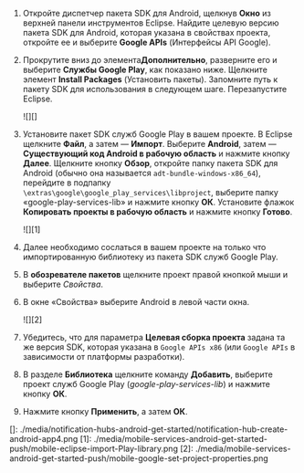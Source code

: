 1.  Откройте диспетчер пакета SDK для Android, щелкнув **Окно** из верхней панели инструментов Eclipse. Найдите целевую версию пакета SDK для Android, которая указана в свойствах проекта, откройте ее и выберите **Google APIs** (Интерфейсы API Google).

2.  Прокрутите вниз до элемента**Дополнительно**, разверните его и выберите **Службы Google Play**, как показано ниже. Щелкните элемент **Install Packages** (Установить пакеты). Запомните путь к пакету SDK для использования в следующем шаге. Перезапустите Eclipse.

    ![][]

3.  Установите пакет SDK служб Google Play в вашем проекте. В Eclipse щелкните **Файл**, а затем — **Импорт**. Выберите **Android**, затем — **Существующий код Android в рабочую область** и нажмите кнопку **Далее**. Щелкните кнопку **Обзор**, откройте папку пакета SDK для Android (обычно она называется `adt-bundle-windows-x86_64`), перейдите в подпапку `\extras\google\google_play_services\libproject`, выберите папку «google-play-services-lib» и нажмите кнопку **ОК**. Установите флажок **Копировать проекты в рабочую область** и нажмите кнопку **Готово**.

    ![][1]

4.  Далее необходимо сослаться в вашем проекте на только что импортированную библиотеку из пакета SDK служб Google Play.

5.  В **обозревателе пакетов** щелкните проект правой кнопкой мыши и выберите *Свойства*.

6.  В окне «Свойства» выберите Android в левой части окна.

    ![][2]

7.  Убедитесь, что для параметра **Целевая сборка проекта** задана та же версия SDK, которая указана в `Google APIs x86` (или `Google APIs` в зависимости от платформы разработки).

8.  В разделе **Библиотека** щелкните команду **Добавить**, выберите проект служб Google Play (*google-play-services-lib*) и нажмите кнопку **ОК**.

9.  Нажмите кнопку **Применить**, а затем **ОК**.

  []: ./media/notification-hubs-android-get-started/notification-hub-create-android-app4.png
  [1]: ./media/mobile-services-android-get-started-push/mobile-eclipse-import-Play-library.png
  [2]: ./media/mobile-services-android-get-started-push/mobile-google-set-project-properties.png
